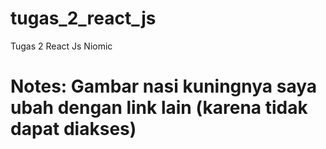 # tugas_2_react_js
Tugas 2 React Js Niomic

# Notes: Gambar nasi kuningnya saya ubah dengan link lain (karena tidak dapat diakses)

